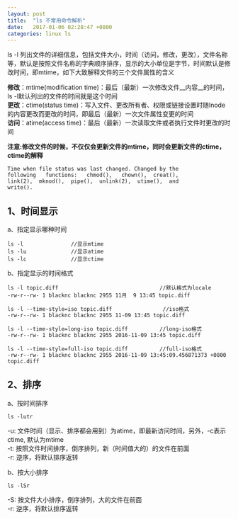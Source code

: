 ```yaml
---
layout: post
title:  "ls 不常用命令解析"
date:   2017-01-06 02:28:47 +0800
categories: linux ls
---
```


ls -l 列出文件的详细信息，包括文件大小，时间（访问，修改，更改），文件名称等，默认是按照文件名称的字典顺序排序，显示的大小单位是字节，时间默认是修改时间，即mtime，如下大致解释文件的三个文件属性的含义

__修改__：mtime(modification time)：最后（最新）一次修改文件__内容__的时间，ls -l默认列出的文件的时间就是这个时间  
__更改__：ctime(status time)：写入文件、更改所有者、权限或链接设置时随Inode的内容更改而更改的时间，即最后（最新）一次文件属性变更的时间  
__访问__：atime(access time)：最后（最新）一次读取文件或者执行文件时更改的时间  

__注意:修改文件的时候，不仅仅会更新文件的mtime，同时会更新文件的ctime，ctime的解释__
```
Time when file status was last changed. Changed by the
following   functions:   chmod(),   chown(),  creat(),
link(2),  mknod(),  pipe(),  unlink(2),  utime(),  and
write().
```


## 1、时间显示
a、指定显示哪种时间
```
ls -l  				//显示mtime
ls -lu 				//显示atime
ls -lc 				//显示ctime
```
b、指定显示的时间格式
```
ls -l topic.diff				 				//默认格式为locale
-rw-r--rw- 1 blacknc blacknc 2955 11月  9 13:45 topic.diff

ls -l --time-style=iso topic.diff 				 //iso格式
-rw-r--rw- 1 blacknc blacknc 2955 11-09 13:45 topic.diff

ls -l --time-style=long-iso topic.diff  		//long-iso格式
-rw-r--rw- 1 blacknc blacknc 2955 2016-11-09 13:45 topic.diff

ls -l --time-style=full-iso topic.diff 			//full-iso格式
-rw-r--rw- 1 blacknc blacknc 2955 2016-11-09 13:45:09.456871373 +0800 topic.diff
```

## 2、排序
a、按时间排序
```
ls -lutr
```
-u: 文件时间（显示、排序都会用到）为atime，即最新访问时间，另外，-c表示ctime, 默认为mtime  
-t: 按照文件时间排序，倒序排列，新（时间值大的）的文件在前面  
-r: 逆序，将默认排序返转  

b、按大小排序
```
ls -lSr
```
-S: 按文件大小排序，倒序排列，大的文件在前面  
-r: 逆序，将默认排序返转  




